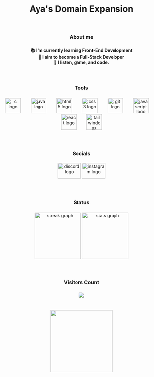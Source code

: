 <h1 align="center">Aya's Domain Expansion</h1>

###

<br/>
<h3 align="center">About me</h3>

###

<h4 align="center">📚 I'm currently learning Front-End Development<br>🎯 I aim to become a Full-Stack Developer<br>🎲 I listen, game, and code.</h4>

###
<br/>
<h3 align="center">Tools</h3>

###

<div align="center">
  <img src="https://cdn.jsdelivr.net/gh/devicons/devicon/icons/c/c-original.svg" height="50" alt="c logo"  />
  <img width="25" />
  <img src="https://cdn.jsdelivr.net/gh/devicons/devicon/icons/java/java-original.svg" height="50" alt="java logo"  />
  <img width="25" />
  <img src="https://cdn.jsdelivr.net/gh/devicons/devicon/icons/html5/html5-original.svg" height="50" alt="html5 logo"  />
  <img width="25" />
  <img src="https://cdn.jsdelivr.net/gh/devicons/devicon/icons/css3/css3-original.svg" height="50" alt="css3 logo"  />
  <img width="25" />
  <img src="https://cdn.jsdelivr.net/gh/devicons/devicon/icons/git/git-original.svg" height="50" alt="git logo"  />
  <img width="25" />
  <img src="https://cdn.jsdelivr.net/gh/devicons/devicon/icons/javascript/javascript-original.svg" height="50" alt="javascript logo"  />
  <img width="25" />
  <img src="https://cdn.jsdelivr.net/gh/devicons/devicon/icons/react/react-original.svg" height="50" alt="react logo"  />
  <img width="25" />
  <img src="https://cdn.simpleicons.org/tailwindcss/06B6D4" height="50" alt="tailwindcss logo"  />
</div>

###
<br/>
<h3 align="center">Socials</h3>

###

<div align="center">
  <img src="https://raw.githubusercontent.com/maurodesouza/profile-readme-generator/master/src/assets/icons/social/discord/default.svg" width="75" height="50" alt="discord logo"  />
  <img src="https://raw.githubusercontent.com/maurodesouza/profile-readme-generator/master/src/assets/icons/social/instagram/default.svg" width="75" height="50" alt="instagram logo"  />
</div>

###
<br/>
<h3 align="center">Status</h3>

###

<div align="center">
  <img src="https://streak-stats.demolab.com?user=AyaCoders&locale=en&mode=daily&theme=github_dark&hide_border=true&border_radius=5&order=3" height="150" alt="streak graph"  />
  <img src="https://github-readme-stats.vercel.app/api?username=AyaCoders&hide_title=false&hide_rank=false&show_icons=true&include_all_commits=false&count_private=false&disable_animations=false&theme=github_dark&locale=en&hide_border=true&order=1&custom_title=Github%20Status" height="150" alt="stats graph"  />
</div>

###
<br/>
<h3 align="center">Visitors Count</h3>

###

<div align="center">
  <img src="https://profile-counter.glitch.me/AyaCoders/count.svg?"  />
</div>

###
<br/>
<div align="center">
  <img height="200" src="https://steamuserimages-a.akamaihd.net/ugc/253713388288879416/0D15117E09332AD3BE89FBCD6CE9CFF3ACBAD6C6/?imw=5000&imh=5000&ima=fit&impolicy=Letterbox&imcolor=%23000000&letterbox=false"  />
</div>

###
